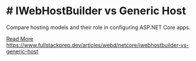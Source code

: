# # IWebHostBuilder vs Generic Host

Compare hosting models and their role in configuring ASP.NET Core apps.

[Read More](https://www.fullstackprep.dev/articles/webd/netcore/iwebhostbuilder-vs-generic-host) https://www.fullstackprep.dev/articles/webd/netcore/iwebhostbuilder-vs-generic-host